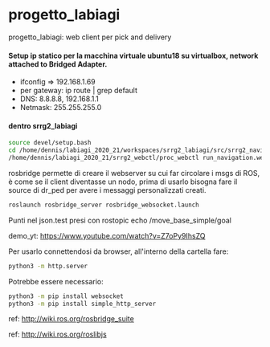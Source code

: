 # progetto_labiagi
progetto_labiagi: web client per pick and delivery

#### Setup ip statico per la macchina virtuale ubuntu18 su virtualbox, network attached to Bridged Adapter.
-  ifconfig => 192.168.1.69
- per gateway: ip route | grep default
- DNS: 8.8.8.8, 192.168.1.1
- Netmask: 255.255.255.0

#### dentro srrg2_labiagi

```sh 
source devel/setup.bash  
cd /home/dennis/labiagi_2020_21/workspaces/srrg2_labiagi/src/srrg2_navigation_2d/config
/home/dennis/labiagi_2020_21/srrg2_webctl/proc_webctl run_navigation.webctl 
```

rosbridge permette di creare il webserver su cui far circolare i msgs di ROS, è come se il client diventasse un nodo,
prima di usarlo bisogna fare il source di dr_ped per avere i messaggi personalizzati creati.
```sh 
roslaunch rosbridge_server rosbridge_websocket.launch 
```

Punti nel json.test presi con rostopic echo /move_base_simple/goal

demo_yt: https://www.youtube.com/watch?v=Z7oPy9IhsZQ


Per usarlo connettendosi da browser, all'interno della cartella fare:
```sh 
python3 -m http.server
```

Potrebbe essere necessario:
```sh 
python3 -m pip install websocket
python3 -m pip install simple_http_server
```
 

ref: http://wiki.ros.org/rosbridge_suite

ref: http://wiki.ros.org/roslibjs
